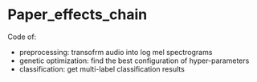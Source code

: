# Paper_effects_chain

Code of:
- preprocessing: transofrm audio into log mel spectrograms
- genetic optimization: find the best configuration of hyper-parameters
- classification: get multi-label classification results
